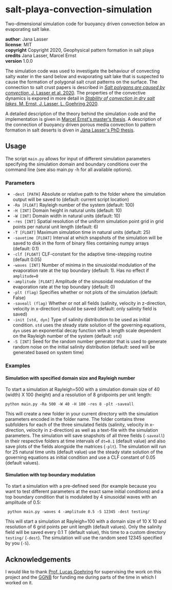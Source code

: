 # salt-playa-convection-simulation
Two-dimensional simulation code for buoyancy driven convection below an evaporating salt lake.  

**author**: Jana Lasser  
**license**: MIT   
**copyright** Copyright 2020, Geophysical pattern formation in salt playa  
**credits** Jana Lasser, Marcel Ernst  
**version** 1.0.0  

The simulation code was used to investigate the behaviour of convecting salty water in the sand below and evaporating salt lake that is suspected to cause the formation of polygonal salt crust patterns on the surface. The connection to salt crust papers is described in [_Salt polygons are caused by convection_, J. Lasser et al. 2020](https://arxiv.org/pdf/1902.03600). The properties of the convective dynamics is expored in more detail in [_Stability of convection in dry salt lakes_, M. Ernst, J. Lasser, L. Goehring 2020](https://arxiv.org/abs/2004.10578).


A detailed description of the theory behind the simulation code and the implementation is given in [Marcel Ernst's master's thesis](http://hdl.handle.net/21.11116/0000-0002-16A7-9). A description of the connection of buoyancy driven porous media convection to pattern formation in salt deserts is diven in [Jana Lasser's PhD thesis](http://hdl.handle.net/11858/00-1735-0000-002E-E5DB-2).

## Usage
The script ```main.py``` allows for input of different simulation parameters specifying the simulation domain and boundary conditions over the command line (see also main.py -h for all available options).

### Parameters
* ```-dest [PATH]``` Absolute or relative path to the folder where the simulation output will be saved to (default: current script location)
* ```-Ra [FLOAT]``` Rayleigh number of the system (default: 100)
* ```-H [INT]``` Domain height in natural units (default: 10)
* ```-W [INT]``` Domain width in natural units (default: 10)
* ```-res [INT]``` Spatial resolution of the uniform simulation point grid in grid points per natural unit length (default: 6)
* ```-T [FLOAT]``` Maximum simulation time in natural units (default: 25)
* ```-savetime [FLOAT]``` Interval at which snapshots of the simulation will be saved to disk in the form of binary files containing numpy arrays (default: 0.1)
* ```-clf [FLOAT]``` CLF-constant for the adaptive time-stepping routine (default 0.05)
* ```-waves [INT]``` Number of minima in the sinusioidal modulation of the evaporation rate at the top boundary (default: 1). Has no effect if ```amplitude=0```
* ```-amplitude [FLOAT]``` Amplitude of the sinusoidal modulation of the evaporation rate at the top boundary (default: 0)
* ```-plt (flag)``` Specifies whether or not plots of the simulation (default: False)
* ```-saveall (flag)``` Whether or not all fields (salinity, velocity in z-direction, velocity in x-direction) should be saved (default: only salinity field is saved)
* ```-init [std, dyn]``` Type of salinity distribution to be used as initial condition. ```std``` uses the steady state solution of the governing equations, ```dyn``` uses an exponential decay function with a length scale dependent on the Rayleigh number of the system (default: ```std```)
* ```-S [INT]``` Seed for the random number generator that is used to generate random noise on the initial salinity distribution (default: seed will be generated based on system time)

### Examples
#### Simulation with specified domain size and Rayleigh number
To start a simulation at Rayleigh=500 with a simulation domain size of 40 (width) X 100 (height) and a resolution of 8 gridpoints per unit length:  

```python main.py -Ra 500 -W 40 -H 100 -res 8 -plt -saveall```  

This will create a new folder in your current directory with the simulation parameters encoded in the folder name. The folder contains three subfolders for each of the three simulated fields (salinity, velocity in x-direction, velocity in z-direction) as well as a text-file with the simulation parameters. The simulation will save snapshots of all three fields (```-saveall```) in their respective folders at time intervals of ```dt=0.1``` (default value) and also save plots of the fields alongside the matrices (```-plt```). The simulation will run for 25 natural time units (default value) use the steady state solution of the governing equations as initial condition and use a CLF constant of 0.05 (default values).

#### Simulation with top boundary modulation
To start a simulation with a pre-defined seed (for example because you want to test different parameters at the exact same initial conditions) and a top boundary condition that is modulated by 4 sinusoidal waves with an amplitude of 0.5:  

``` python main.py -waves 4 -amplitude 0.5 -S 12345 -dest testing/```  

This will start a simulation at Rayleigh=100 with a domain size of 10 X 10 and resolution of 6 grid points per unit length (default values). Only the salinity field will be saved every 0.1 T (default value), this time to a custom directory ```testing/``` (```-dest```). The simulation will use the random seed 12345 specified by you (```-S```).

## Acknowledgements
I would like to thank [Prof. Lucas Goehring](https://www.ntu.ac.uk/staff-profiles/science-technology/lucas-goehring) for supervising the work on this project and the [GGNB](https://www.uni-goettingen.de/en/56640.html) for funding me during parts of the time in which I worked on it.
